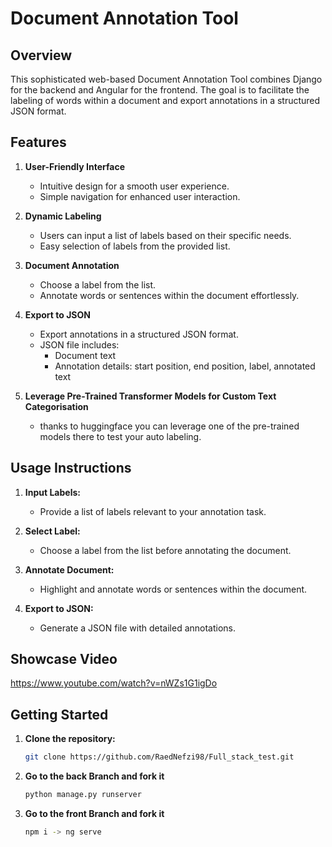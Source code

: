 # Document Annotation Tool



## Overview

This sophisticated web-based Document Annotation Tool combines Django for the backend and Angular for the frontend. The goal is to facilitate the labeling of words within a document and export annotations in a structured JSON format.

## Features

1. **User-Friendly Interface**
   - Intuitive design for a smooth user experience.
   - Simple navigation for enhanced user interaction.

2. **Dynamic Labeling**
   - Users can input a list of labels based on their specific needs.
   - Easy selection of labels from the provided list.

3. **Document Annotation**
   - Choose a label from the list.
   - Annotate words or sentences within the document effortlessly.

4. **Export to JSON**
   - Export annotations in a structured JSON format.
   - JSON file includes:
     - Document text
     - Annotation details: start position, end position, label, annotated text
       
5. **Leverage Pre-Trained Transformer Models for Custom Text Categorisation**
   - thanks to huggingface you can leverage one of the pre-trained models there to test your auto labeling.

## Usage Instructions

1. **Input Labels:**
   - Provide a list of labels relevant to your annotation task.

2. **Select Label:**
   - Choose a label from the list before annotating the document.

3. **Annotate Document:**
   - Highlight and annotate words or sentences within the document.

4. **Export to JSON:**
   - Generate a JSON file with detailed annotations.

## Showcase Video
https://www.youtube.com/watch?v=nWZs1G1igDo




## Getting Started

1. **Clone the repository:**

   ```bash
   git clone https://github.com/RaedNefzi98/Full_stack_test.git

2. **Go to the back Branch and fork it**

   ```bash
   python manage.py runserver
3. **Go to the front Branch and fork it**

   ```bash
   npm i -> ng serve
